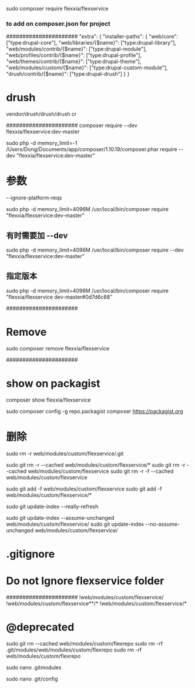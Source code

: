 <!--  -->
sudo composer require flexxia/flexservice

### to add on composer.json for project
######################
"extra": {
    "installer-paths": {
        "web/core": ["type:drupal-core"],
        "web/libraries/{$name}": ["type:drupal-library"],
        "web/modules/contrib/{$name}": ["type:drupal-module"],
        "web/profiles/contrib/{$name}": ["type:drupal-profile"],
        "web/themes/contrib/{$name}": ["type:drupal-theme"],
        "web/modules/custom/{$name}": ["type:drupal-custom-module"],
        "drush/contrib/{$name}": ["type:drupal-drush"]
    }
}

# drush
vendor/drush/drush/drush cr

######################
composer require --dev flexxia/flexservice:dev-master

sudo php -d memory_limit=-1 /Users/Dong/Documents/app/composer/1.10.19/composer.phar require --dev "flexxia/flexservice:dev-master"

# 参数
 --ignore-platform-reqs

sudo php -d memory_limit=4096M /usr/local/bin/composer require "flexxia/flexservice:dev-master"
## 有时需要加 --dev
sudo php -d memory_limit=4096M /usr/local/bin/composer require --dev "flexxia/flexservice:dev-master"

## 指定版本
sudo php -d memory_limit=4096M /usr/local/bin/composer require "flexxia/flexservice dev-master#0d7d6c88"


######################
# Remove
sudo composer remove flexxia/flexservice


######################
# show on packagist
composer show flexxia/flexservice

sudo composer config -g repo.packagist composer https://packagist.org

<!--  -->
# 删除
sudo rm -r web/modules/custom/flexservice/.git

sudo git rm -r --cached web/modules/custom/flexservice/*
sudo git rm -r --cached web/modules/custom/flexservice
sudo git rm -r -f --cached web/modules/custom/flexservice

sudo git add -f web/modules/custom/flexservice
sudo git add -f web/modules/custom/flexservice/*

sudo git update-index --really-refresh

sudo git update-index --assume-unchanged web/modules/custom/flexservice/
sudo git update-index --no-assume-unchanged web/modules/custom/flexservice/


<!--  -->
# .gitignore
# Do not Ignore flexservice folder
######################
!web/modules/custom/flexservice/
!web/modules/custom/flexservice**/*
!web/modules/custom/flexservice/*


<!--  -->
# @deprecated
sudo git rm --cached web/modules/custom/flexrepo
sudo rm -rf .git/modules/web/modules/custom/flexrepo
sudo rm -rf web/modules/custom/flexrepo

sudo nano .gitmodules

sudo nano .git/config
